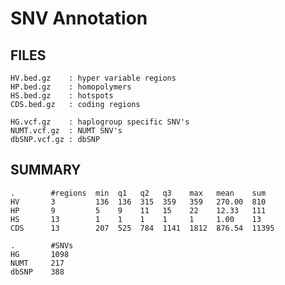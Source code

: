 #  SNV Annotation #

## FILES ##

    HV.bed.gz    : hyper variable regions
    HP.bed.gz	 : homopolymers
    HS.bed.gz	 : hotspots
    CDS.bed.gz   : coding regions

    HG.vcf.gz    : haplogroup specific SNV's
    NUMT.vcf.gz	 : NUMT SNV's
    dbSNP.vcf.gz : dbSNP	

## SUMMARY ##

    .        #regions  min  q1   q2   q3    max   mean    sum      	
    HV       3         136  136  315  359   359   270.00  810    	
    HP       9         5    9    11   15    22    12.33   111 		
    HS       13        1    1    1    1     1     1.00    13     	
    CDS      13        207  525  784  1141  1812  876.54  11395		

    .        #SNVs
    HG       1098  
    NUMT     217   
    dbSNP    388 
